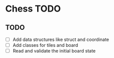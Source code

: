 # Chess TODO

## TODO

- [ ] Add data structures like struct and coordinate
- [ ] Add classes for tiles and board
- [ ] Read and validate the initial board state